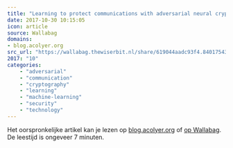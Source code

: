 ```yaml
---
title: "Learning to protect communications with adversarial neural cryptography"
date: 2017-10-30 10:15:05
icon: article
source: Wallabag
domains:
- blog.acolyer.org
src_url: "https://wallabag.thewiserbit.nl/share/619044aadc93f4.84017543"
2017: "10"
categories:
    - "adversarial"
    - "communication"
    - "cryptography"
    - "learning"
    - "machine-learning"
    - "security"
    - "technology"
---
```

Het oorspronkelijke artikel kan je lezen op [blog.acolyer.org](https://blog.acolyer.org/2017/02/10/learning-to-protect-communications-with-adversarial-neural-cryptography/) of [op Wallabag](https://wallabag.thewiserbit.nl/share/619044aadc93f4.84017543). De leestijd is ongeveer 7 minuten.